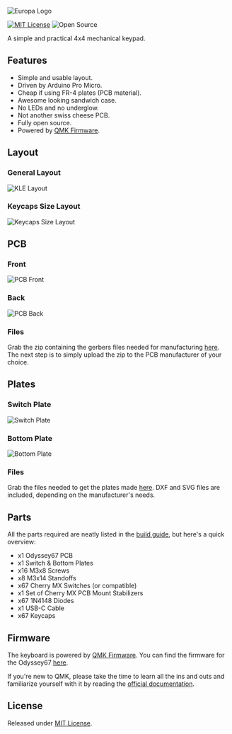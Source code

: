 ![Europa Logo](https://i.imgur.com/I8PD66f.png)

[![MIT License](https://img.shields.io/badge/license-MIT-blue)](https://github.com/aureliengmichaud/Odyssey67/blob/master/LICENSE)
 ![Open Source](https://img.shields.io/badge/open_source-yes-brightgreen)

A simple and practical 4x4 mechanical keypad.

## Features

 * Simple and usable layout.
 * Driven by Arduino Pro Micro.
 * Cheap if using FR-4 plates (PCB material).
 * Awesome looking sandwich case.
 * No LEDs and no underglow.
 * Not another swiss cheese PCB.
 * Fully open source.
 * Powered by [QMK Firmware](https://github.com/qmk/qmk_firmware).

 ## Layout

### General Layout

 ![KLE Layout]()

### Keycaps Size Layout

 ![Keycaps Size Layout]()

## PCB

### Front

 ![PCB Front]()

### Back

 ![PCB Back]()

### Files

 Grab the zip containing the gerbers files needed for manufacturing [here](https://github.com/aureliengmichaud/Europa/blob/master/Europa-PCB-Gerbers-Rev1.zip). The next step is to simply upload the zip to the PCB manufacturer of your choice.

## Plates

### Switch Plate

 ![Switch Plate](https://i.imgur.com/5GfHcBU.png)

### Bottom Plate

 ![Bottom Plate](https://i.imgur.com/EwsVY63.png)

### Files

 Grab the files needed to get the plates made [here](https://github.com/aureliengmichaud/Odyssey67/tree/master/Plates). DXF and SVG files are included, depending on the manufacturer's needs.

## Parts

 All the parts required are neatly listed in the [build guide](https://github.com/aureliengmichaud/Odyssey67/tree/master/Build%20Guide), but here's a quick overview:

 * x1 Odyssey67 PCB
 * x1 Switch & Bottom Plates
 * x16 M3x8 Screws
 * x8 M3x14 Standoffs
 * x67 Cherry MX Switches (or compatible)
 * x1 Set of Cherry MX PCB Mount Stabilizers
 * x67 1N4148 Diodes
 * x1 USB-C Cable
 * x67 Keycaps

## Firmware

 The keyboard is powered by [QMK Firmware](https://github.com/qmk/qmk_firmware). You can find the firmware for the Odyssey67 [here](https://github.com/aureliengmichaud/qmk_firmware/tree/master/keyboards/odyssey67).

 If you're new to QMK, please take the time to learn all the ins and outs and familiarize yourself with it by reading the [official documentation](https://docs.qmk.fm/#/).

## License

 Released under [MIT License](https://github.com/aureliengmichaud/Odyssey67/blob/master/LICENSE).